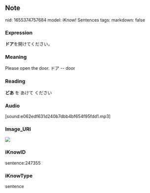## Note
nid: 1655374757684
model: iKnow! Sentences
tags: 
markdown: false

### Expression
<b>ドア</b>を開けてください。

### Meaning
Please open the door.
ドア -- door

### Reading
<b>どあ</b> を あけて ください

### Audio
[sound:e062edf631d240b7dbb4bf654f95fdd1.mp3]

### Image_URI
<img src="3bde69dec678e4b0b88a7b82fa788a55.jpg">

### iKnowID
sentence:247355

### iKnowType
sentence
